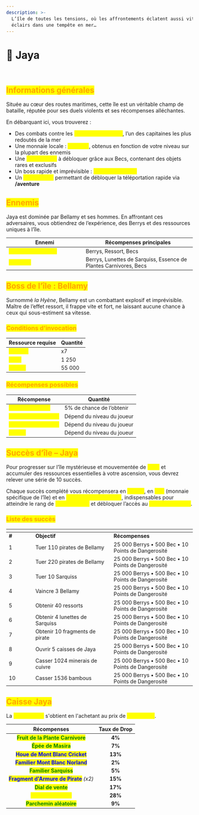 ```yaml
---
description: >-
  L’île de toutes les tensions, où les affrontements éclatent aussi vite que les
  éclairs dans une tempête en mer…
---
```


# 🌱 Jaya

<figure><img src="../../.gitbook/assets/Capture d’écran 2025-08-27 à 15.55.10.png" alt=""><figcaption></figcaption></figure>

## <mark style="color:orange;">Informations générales</mark>

Située au cœur des routes maritimes, cette île est un véritable champ de bataille, réputée pour ses duels violents et ses récompenses alléchantes.

En débarquant ici, vous trouverez :

* Des combats contre les <mark style="color:yellow;">**troupes de Bellamy**</mark>, l’un des capitaines les plus redoutés de la mer
* Une monnaie locale : <mark style="color:yellow;">**les Becs**</mark>, obtenus en fonction de votre niveau sur la plupart des ennemis
* Une <mark style="color:yellow;">**Caisse Jaya**</mark> à débloquer grâce aux Becs, contenant des objets rares et exclusifs
* Un boss rapide et imprévisible : <mark style="color:yellow;">**Bellamy la Hyène**</mark>
* Un <mark style="color:yellow;">**Ponéglyphe**</mark> permettant de débloquer la téléportation rapide via **/aventure**

## <mark style="color:orange;">Ennemis</mark>

Jaya est dominée par Bellamy et ses hommes. En affrontant ces adversaires, vous obtiendrez de l’expérience, des Berrys et des ressources uniques à l’île.

<table><thead><tr><th width="194.0234375">Ennemi</th><th>Récompenses principales</th></tr></thead><tbody><tr><td><mark style="color:yellow;"><strong>Soldats de Bellamy</strong></mark></td><td>Berrys, Ressort, Becs</td></tr><tr><td><mark style="color:yellow;"><strong>Sarquiss</strong></mark></td><td>Berrys, Lunettes de Sarquiss, Essence de Plantes Carnivores, Becs</td></tr></tbody></table>

## <mark style="color:orange;">Boss de l’île : Bellamy</mark>

Surnommé _la Hyène_, Bellamy est un combattant explosif et imprévisible. Maître de l’effet ressort, il frappe vite et fort, ne laissant aucune chance à ceux qui sous-estiment sa vitesse.

### <mark style="color:orange;">Conditions d’invocation</mark>

| Ressource requise                              | Quantité |
| ---------------------------------------------- | -------- |
| <mark style="color:yellow;">**Ressort**</mark> | x7       |
| <mark style="color:yellow;">**Becs**</mark>    | 1 250    |
| <mark style="color:yellow;">**Berrys**</mark>  | 55 000   |

### <mark style="color:orange;">Récompenses possibles</mark>

| Récompense                                                  | Quantité                   |
| ----------------------------------------------------------- | -------------------------- |
| <mark style="color:yellow;">**Familier Bellamy**</mark>     | 5% de chance de l’obtenir  |
| <mark style="color:yellow;">**Essence du Ressort**</mark>   | Dépend du niveau du joueur |
| <mark style="color:yellow;">**Bonbon à la Myrtille**</mark> | Dépend du niveau du joueur |
| <mark style="color:yellow;">**Berrys**</mark>               | Dépend du niveau du joueur |

## <mark style="color:orange;">Succès d’île – Jaya</mark>

Pour progresser sur l’île mystérieuse et mouvementée de <mark style="color:yellow;">**Jaya**</mark> et accumuler des ressources essentielles à votre ascension, vous devrez relever une série de 10 succès.

Chaque succès complété vous récompensera en <mark style="color:yellow;">**Berrys**</mark>, en <mark style="color:yellow;">**Bec**</mark> (monnaie spécifique de l’île) et en <mark style="color:yellow;">**Points de Dangerosité**</mark>, indispensables pour atteindre le rang de <mark style="color:yellow;">**Commandant**</mark> et débloquer l’accès au <mark style="color:yellow;">**Nouveau Monde**</mark>.

### <mark style="color:orange;">Liste des succès</mark>

<table data-header-hidden><thead><tr><th width="57.91796875"></th><th width="197.4296875"></th><th></th></tr></thead><tbody><tr><td><strong>#</strong></td><td><strong>Objectif</strong></td><td><strong>Récompenses</strong></td></tr><tr><td>1</td><td>Tuer 110 pirates de Bellamy</td><td>25 000 Berrys • 500 Bec • 10 Points de Dangerosité</td></tr><tr><td>2</td><td>Tuer 220 pirates de Bellamy</td><td>25 000 Berrys • 500 Bec • 10 Points de Dangerosité</td></tr><tr><td>3</td><td>Tuer 10 Sarquiss</td><td>25 000 Berrys • 500 Bec • 10 Points de Dangerosité</td></tr><tr><td>4</td><td>Vaincre 3 Bellamy</td><td>25 000 Berrys • 500 Bec • 10 Points de Dangerosité</td></tr><tr><td>5</td><td>Obtenir 40 ressorts</td><td>25 000 Berrys • 500 Bec • 10 Points de Dangerosité</td></tr><tr><td>6</td><td>Obtenir 4 lunettes de Sarquiss</td><td>25 000 Berrys • 500 Bec • 10 Points de Dangerosité</td></tr><tr><td>7</td><td>Obtenir 10 fragments de pirate</td><td>25 000 Berrys • 500 Bec • 10 Points de Dangerosité</td></tr><tr><td>8</td><td>Ouvrir 5 caisses de Jaya</td><td>25 000 Berrys • 500 Bec • 10 Points de Dangerosité</td></tr><tr><td>9</td><td>Casser 1024 minerais de cuivre</td><td>25 000 Berrys • 500 Bec • 10 Points de Dangerosité</td></tr><tr><td>10</td><td>Casser 1536 bambous</td><td>25 000 Berrys • 500 Bec • 10 Points de Dangerosité</td></tr></tbody></table>

## <mark style="color:orange;">Caisse Jaya</mark>

La <mark style="color:yellow;">**Caisse Jaya**</mark> s'obtient en l'achetant au prix de <mark style="color:yellow;">**1.250 Becs**</mark>.

|                               Récompenses                               | Taux de Drop |
| :---------------------------------------------------------------------: | :----------: |
|    <mark style="color:green;">**Fruit de la Plante Carnivore**</mark>   |    **4%**    |
|           <mark style="color:green;">**Épée de Masira**</mark>          |    **7%**    |
|     <mark style="color:blue;">**Houe de Mont Blanc Cricket**</mark>     |    **13%**   |
|     <mark style="color:blue;">**Familier Mont Blanc Norland**</mark>    |    **2%**    |
|         <mark style="color:green;">**Familier Sarquiss**</mark>         |    **5%**    |
| <mark style="color:blue;">**Fragment d'Armure de Pirate**</mark> _(x2)_ |    **15%**   |
|           <mark style="color:green;">**Dial de vente**</mark>           |    **17%**   |
|          <mark style="color:yellow;">**Berry de Bronze**</mark>         |    **28%**   |
|        <mark style="color:green;">**Parchemin aléatoire**</mark>        |    **9%**    |
